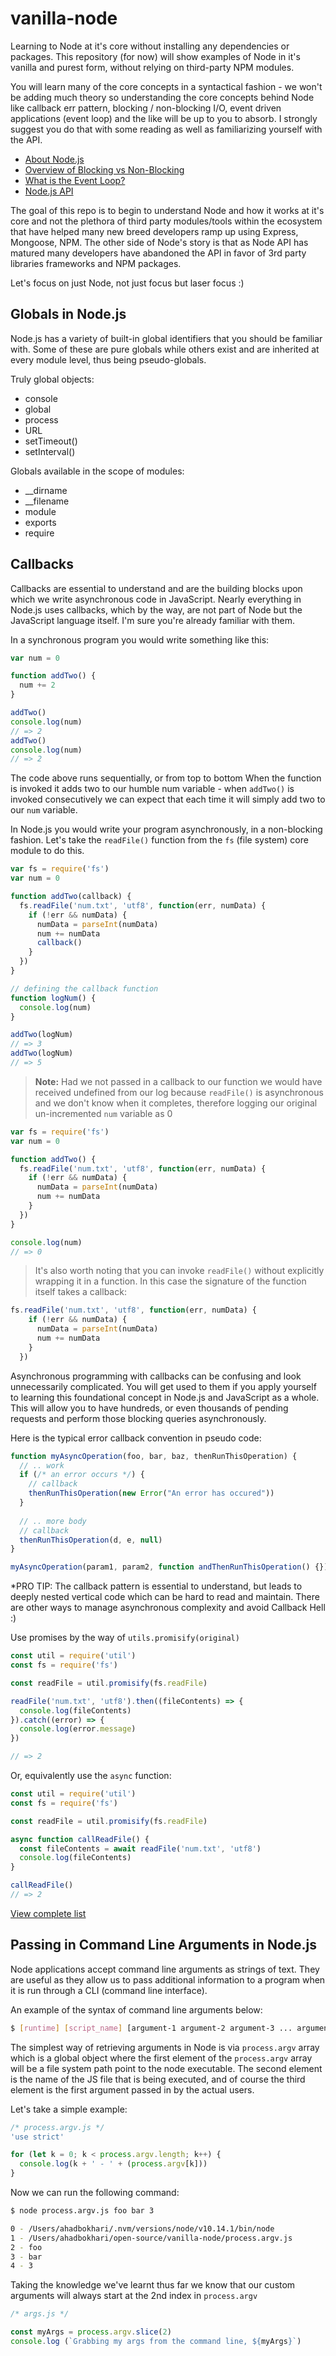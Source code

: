# vanilla-node
Learning to Node at it's core without installing any dependencies or packages. This repository (for now) will
show examples of Node in it's vanilla and purest form, without relying on third-party NPM modules.

You will learn many of the core concepts in a syntactical fashion - we won't be adding much
theory so understanding the core concepts behind Node like callback err pattern, blocking / non-blocking I/O,
event driven applications (event loop) and the like will be up to you to absorb. I strongly suggest you do that with
some reading as well as familiarizing yourself with the API.

* [About Node.js](https://nodejs.org/en/about/)
* [Overview of Blocking vs Non-Blocking](https://nodejs.org/en/docs/guides/blocking-vs-non-blocking/)
* [What is the Event Loop?](https://nodejs.org/en/docs/guides/event-loop-timers-and-nexttick/)
* [Node.js API](https://nodejs.org/dist/latest-v10.x/docs/api/) 

The goal of this repo is to begin to understand Node and how it works at it's core and not the plethora of third party
modules/tools within the ecosystem that have helped many new breed developers ramp up using Express, Mongoose, NPM. The 
other side of Node's story is that as Node API has matured many developers have abandoned the API in favor of 3rd party
libraries frameworks and NPM packages.

Let's focus on just Node, not just focus but laser focus :)

## Globals in Node.js
Node.js has a variety of built-in global identifiers that you should be familiar with. Some of these are pure
globals while others exist and are inherited at every module level, thus being pseudo-globals.

Truly global objects:

* console
* global
* process
* URL
* setTimeout()
* setInterval()

Globals available in the scope of modules: 

* __dirname
* __filename
* module
* exports
* require

## Callbacks
Callbacks are essential to understand and are the building blocks upon which we write asynchronous code in JavaScript. Nearly
everything in Node.js uses callbacks, which by the way, are not part of Node but the JavaScript language itself. I'm sure you're
already familiar with them.

In a synchronous program you would write something like this:
```javascript
var num = 0

function addTwo() {
  num += 2
}

addTwo()
console.log(num)
// => 2
addTwo()
console.log(num)
// => 2
```

The code above runs sequentially, or from top to bottom When the function is invoked it adds two to our humble num variable - when
`addTwo()` is invoked consecutively we can expect that each time it will simply add two to our `num` variable.
 
In Node.js you would write your program asynchronously, in a non-blocking fashion. Let's take the `readFile()` function from the
`fs` (file system) core module to do this.
```javascript
var fs = require('fs')
var num = 0

function addTwo(callback) {
  fs.readFile('num.txt', 'utf8', function(err, numData) {
    if (!err && numData) {
      numData = parseInt(numData)
      num += numData
      callback()
    }
  })
}

// defining the callback function
function logNum() {
  console.log(num)
}

addTwo(logNum)
// => 3
addTwo(logNum)
// => 5
```

> **Note:** Had we not passed in a callback to our function we would have received undefined from our log because `readFile()` is
asynchronous and we don't know when it completes, therefore logging our original un-incremented `num` variable as 0
```javascript
var fs = require('fs')
var num = 0

function addTwo() {
  fs.readFile('num.txt', 'utf8', function(err, numData) {
    if (!err && numData) {
      numData = parseInt(numData)
      num += numData
    }
  })
}

console.log(num)
// => 0
```

> It's also worth noting that you can invoke `readFile()` without explicitly wrapping it in a function. In this case the signature
of the function itself takes a callback:
```javascript
fs.readFile('num.txt', 'utf8', function(err, numData) {
    if (!err && numData) {
      numData = parseInt(numData)
      num += numData
    }
  })
```

Asynchronous programming with callbacks can be confusing and look unnecessarily complicated. You will get used to them if you apply
yourself to learning this foundational concept in Node.js and JavaScript as a whole. This will allow you to have hundreds, or even 
thousands of pending requests and perform those blocking queries asynchronously.

Here is the typical error callback convention in pseudo code:
```javascript
function myAsyncOperation(foo, bar, baz, thenRunThisOperation) {
  // .. work
  if (/* an error occurs */) { 
    // callback
    thenRunThisOperation(new Error("An error has occured"))
  }
  
  // .. more body
  // callback
  thenRunThisOperation(d, e, null)
}

myAsyncOperation(param1, param2, function andThenRunThisOperation() {})
```

*PRO TIP: The callback pattern is essential to understand, but leads to deeply nested vertical code which can be hard to read and maintain.
There are other ways to manage asynchronous complexity and avoid Callback Hell :)

Use promises by the way of `utils.promisify(original)`
```javascript
const util = require('util')
const fs = require('fs')

const readFile = util.promisify(fs.readFile)

readFile('num.txt', 'utf8').then((fileContents) => {
  console.log(fileContents)
}).catch((error) => {
  console.log(error.message)
})

// => 2
```

Or, equivalently use the `async` function:
```javascript
const util = require('util')
const fs = require('fs')

const readFile = util.promisify(fs.readFile)

async function callReadFile() {
  const fileContents = await readFile('num.txt', 'utf8')
  console.log(fileContents)
}

callReadFile()
// => 2
```

[View complete list](https://nodejs.org/api/globals.html)

## Passing in Command Line Arguments in Node.js
Node applications accept command line arguments as strings of text. They are useful as they allow us to pass 
additional information to a program when it is run through a CLI (command line interface).

An example of the syntax of command line arguments below:

```bash
$ [runtime] [script_name] [argument-1 argument-2 argument-3 ... argument-n]
```

The simplest way of retrieving arguments in Node is via `process.argv` array which is a global object where the
first element of the `process.argv` array will be a file system path point to the node executable. The second element
is the name of the JS file that is being executed, and of course the third element is the first argument passed 
in by the actual users.

Let's take a simple example:
```javascript
/* process.argv.js */
'use strict'

for (let k = 0; k < process.argv.length; k++) {
  console.log(k + ' - ' + (process.argv[k]))
}
```

Now we can run the following command:
```bash
$ node process.argv.js foo bar 3

0 - /Users/ahadbokhari/.nvm/versions/node/v10.14.1/bin/node
1 - /Users/ahadbokhari/open-source/vanilla-node/process.argv.js
2 - foo
3 - bar
4 - 3
```

Taking the knowledge we've learnt thus far we know that our custom arguments will
always start at the 2nd index in `process.argv`
```javascript
/* args.js */

const myArgs = process.argv.slice(2)
console.log (`Grabbing my args from the command line, ${myArgs}`)
```


